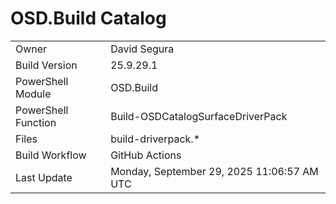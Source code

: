 ﻿# OSD.Build Catalog

| | |
|-|-|
| Owner | David Segura |
| Build Version | 25.9.29.1 |
| PowerShell Module | OSD.Build |
| PowerShell Function | Build-OSDCatalogSurfaceDriverPack |
| Files | build-driverpack.* |
| Build Workflow | GitHub Actions |
| Last Update | Monday, September 29, 2025 11:06:57 AM UTC |

